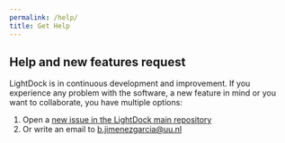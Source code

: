 ```yaml
---
permalink: /help/
title: Get Help
---
```


## Help and new features request
LightDock is in continuous development and improvement. If you experience any problem with the software, a new feature in mind or you want to collaborate, you have multiple options:

1. Open a [new issue in the LightDock main repository](https://github.com/lightdock/lightdock/issues/new)
2. Or write an email to <b.jimenezgarcia@uu.nl>


